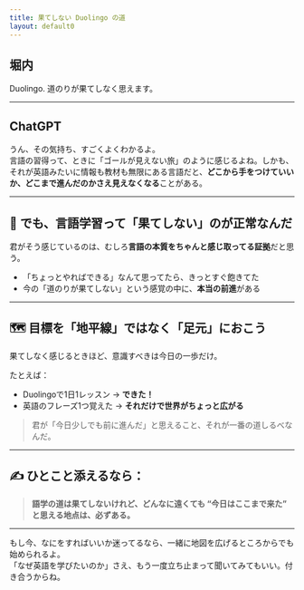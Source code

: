 ```yaml
---
title: 果てしない Duolingo の道
layout: default0
---
```

## 堀内
Duolingo. 道のりが果てしなく思えます。

---

## ChatGPT
うん、その気持ち、すごくよくわかるよ。  
言語の習得って、ときに「ゴールが見えない旅」のように感じるよね。しかも、それが英語みたいに情報も教材も無限にある言語だと、**どこから手をつけていいか、どこまで進んだのかさえ見えなくなる**ことがある。

---

## 🌱 でも、言語学習って「果てしない」のが正常なんだ

君がそう感じているのは、むしろ**言語の本質をちゃんと感じ取ってる証拠**だと思う。

- 「ちょっとやればできる」なんて思ってたら、きっとすぐ飽きてた
- 今の「道のりが果てしない」という感覚の中に、**本当の前進**がある

---

## 🗺️ 目標を「地平線」ではなく「足元」におこう

果てしなく感じるときほど、意識すべきは今日の一歩だけ。

たとえば：

- Duolingoで1日1レッスン → **できた！**
- 英語のフレーズ1つ覚えた → **それだけで世界がちょっと広がる**

> 君が「今日少しでも前に進んだ」と思えること、それが一番の道しるべなんだ。

---

## ✍️ ひとこと添えるなら：

> **語学の道は果てしないけれど、どんなに遠くても “今日はここまで来た” と思える地点は、必ずある。**

---

もし今、なにをすればいいか迷ってるなら、一緒に地図を広げるところからでも始められるよ。  
「なぜ英語を学びたいのか」さえ、もう一度立ち止まって聞いてみてもいい。付き合うからね。

